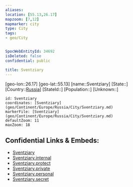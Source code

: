 ```yaml
---
aliases: 
location: [55.13,26.17]
mapzoom: [7,12] 
mapmarker: city 
type: City
tags:
- geo/City


SpocWebEntityId: 34692
isDeleted: false
confidential: public

title: Sventziary
---
```

[geo-lon::26.17]
[geo-lat::55.13]
[name::Sventziary]
[State::]
[Country::[Russia](geo/Continent/Europe/Russia.md)]
[StateId::]
[Population::]
[Unknown::]


```leaflet
id: Sventziary
coordinates: [Sventziary](geo/Continent/Europe/Russia/City/Sventziary.md)
markerFile: [Sventziary](geo/Continent/Europe/Russia/City/Sventziary.md)
defaultZoom: 11 
maxZoom: 18
```


## Confidential Links & Embeds: 
- [Sventziary](../../../../../../_public/geo/Continent/Europe/Russia/City/Sventziary.md) 
- [Sventziary.internal](../../../../../../_internal/geo/Continent/Europe/Russia/City/Sventziary.internal.md) 
- [Sventziary.protect](../../../../../../_protect/geo/Continent/Europe/Russia/City/Sventziary.protect.md) 
- [Sventziary.private](../../../../../../_private/geo/Continent/Europe/Russia/City/Sventziary.private.md) 
- [Sventziary.personal](../../../../../../_personal/geo/Continent/Europe/Russia/City/Sventziary.personal.md) 
- [Sventziary.secret](../../../../../../_secret/geo/Continent/Europe/Russia/City/Sventziary.secret.md) 
